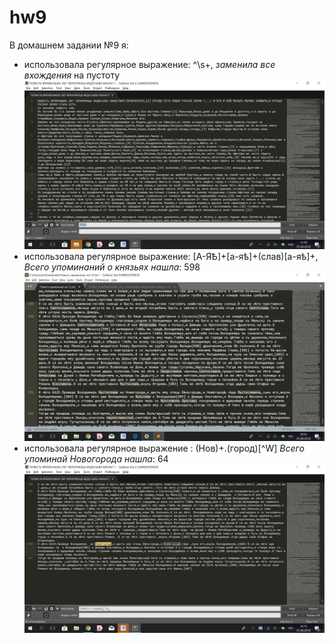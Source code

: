 # hw9
В домашнем задании №9 я:
- использовала регулярное выражение: ^\s+, *заменила все вхождения* на пустоту
![alt-текст](https://raw.githubusercontent.com/kristinamalkova/hw9/master/2018-06-01_15-20-48.png)
- использовала регулярное выражение: [А-ЯѢ]+[а-яѣ]+(слав)[а-яѣ]+, *Всего упоминаний о князьях нашла*: 598
![alt-текст](https://raw.githubusercontent.com/kristinamalkova/hw9/master/2018-06-01_20-25-48.png)
- использовала регулярное выражение : (Нов)+.(город)[^W] *Всего упоминай Новогорода нашла*: 64
![alt-текст](https://raw.githubusercontent.com/kristinamalkova/hw9/master/2018-06-01_16-15-37.png)
